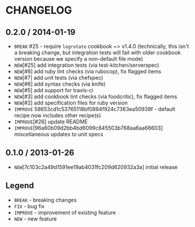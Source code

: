 CHANGELOG
=========

0.2.0 / 2014-01-19
------------------

- `BREAK` #25 - require `logrotate` cookbook ~> v1.4.0
  (technically, this isn't a breaking change, but integration tests will fail with older cookbook version because we specify a non-default file mode)
- `NEW`[#25] add integration tests (via test-kitchen/serverspec)
- `NEW`[#8] add ruby lint checks (via rubocop), fix flagged items
- `NEW`[#7] add unit tests (via chefspec)
- `NEW`[#6] add syntax checks (via knife)
- `NEW`[#5] add support for travis-ci
- `NEW`[#3] add cookbook lint checks (via foodcritic), fix flagged items
- `NEW`[#2] add specification files for ruby version
- `IMPROVE` 58653cd1c53765118bf0864f924c7363ea50938f - default recipe now includes other recipe(s)
- `IMPROVE`[#26] update README
- `IMPROVE`[96a60b09d2bb4bd6099c845503b768aa6aa66603] miscellaneous updates to unit specs


0.1.0 / 2013-01-26
------------------

- `NEW`[7c103c2a49d1591ee19ab4031fc209d620932a3a] initial release


Legend
------

- `BREAK`   - breaking changes
- `FIX`     - bug fix
- `IMPROVE` - improvement of existing feature
- `NEW`     - new feature
